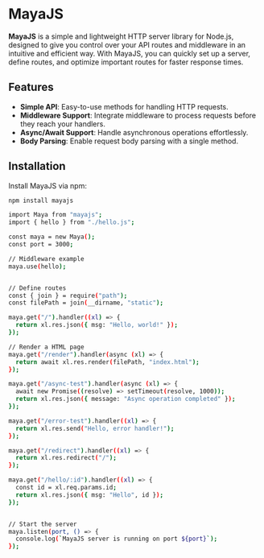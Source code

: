 # MayaJS

**MayaJS** is a simple and lightweight HTTP server library for Node.js, designed to give you control over your API routes and middleware in an intuitive and efficient way. With MayaJS, you can quickly set up a server, define routes, and optimize important routes for faster response times.

## Features

- **Simple API**: Easy-to-use methods for handling HTTP requests.
- **Middleware Support**: Integrate middleware to process requests before they reach your handlers.
- **Async/Await Support**: Handle asynchronous operations effortlessly.
- **Body Parsing**: Enable request body parsing with a single method.

## Installation

Install MayaJS via npm:

```bash
npm install mayajs

import Maya from "mayajs";
import { hello } from "./hello.js";

const maya = new Maya();
const port = 3000;

// Middleware example
maya.use(hello);


// Define routes
const { join } = require("path");
const filePath = join(__dirname, "static");

maya.get("/").handler((xl) => {
  return xl.res.json({ msg: "Hello, world!" });
});

// Render a HTML page
maya.get("/render").handler(async (xl) => {
  return await xl.res.render(filePath, "index.html");
});

maya.get("/async-test").handler(async (xl) => {
  await new Promise((resolve) => setTimeout(resolve, 1000));
  return xl.res.json({ message: "Async operation completed" });
});

maya.get("/error-test").handler((xl) => {
  return xl.res.send("Hello, error handler!");
});

maya.get("/redirect").handler((xl) => {
  return xl.res.redirect("/");
});

maya.get("/hello/:id").handler((xl) => {
  const id = xl.req.params.id;
  return xl.res.json({ msg: "Hello", id });
});


// Start the server
maya.listen(port, () => {
  console.log(`MayaJS server is running on port ${port}`);
});



